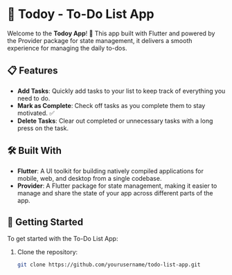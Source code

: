 # 📝 Todoy - To-Do List App

Welcome to the **Todoy App**! 🚀 This app built with Flutter and powered by the Provider package for state management, it delivers a smooth experience for managing the daily to-dos.

## 📋 Features

- **Add Tasks**: Quickly add tasks to your list to keep track of everything you need to do.
- **Mark as Complete**: Check off tasks as you complete them to stay motivated. ✅
- **Delete Tasks**: Clear out completed or unnecessary tasks with a long press on the task.


## 🛠️ Built With

- **Flutter**: A UI toolkit for building natively compiled applications for mobile, web, and desktop from a single codebase.
- **Provider**: A Flutter package for state management, making it easier to manage and share the state of your app across different parts of the app.

## 🚀 Getting Started

To get started with the To-Do List App:

1. Clone the repository:  
   ```bash
   git clone https://github.com/yourusername/todo-list-app.git
